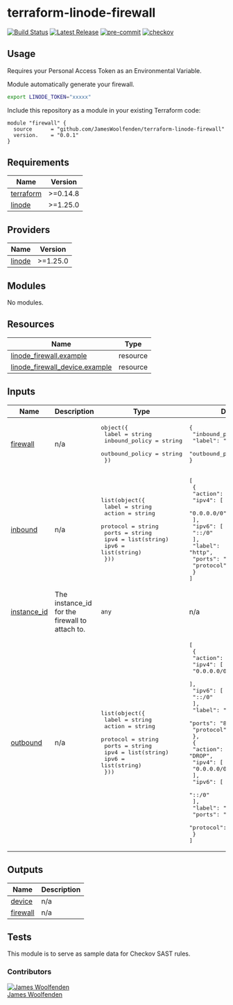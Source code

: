# terraform-linode-firewall

[![Build Status](https://github.com/JamesWoolfenden/terraform-linode-firewall/workflows/Verify%20and%20Bump/badge.svg?branch=master)](https://github.com/JamesWoolfenden/terraform-linode-firewall)
[![Latest Release](https://img.shields.io/github/release/JamesWoolfenden/terraform-linode-firewall.svg)](https://github.com/JamesWoolfenden/terraform-linode-firewall/releases/latest)
[![pre-commit](https://img.shields.io/badge/pre--commit-enabled-brightgreen?logo=pre-commit&logoColor=white)](https://github.com/pre-commit/pre-commit)
[![checkov](https://img.shields.io/badge/checkov-verified-brightgreen)](https://www.checkov.io/)

## Usage

Requires your Personal Access Token as an Environmental Variable.

Module automatically generate your firewall.

```bash
export LINODE_TOKEN="xxxxx"
```

Include this repository as a module in your existing Terraform code:

```hcl
module "firewall" {
  source      = "github.com/JamesWoolfenden/terraform-linode-firewall"
  version.    = "0.0.1"
}
```

<!-- BEGINNING OF PRE-COMMIT-TERRAFORM DOCS HOOK -->
## Requirements

| Name | Version |
|------|---------|
| <a name="requirement_terraform"></a> [terraform](#requirement\_terraform) | >=0.14.8 |
| <a name="requirement_linode"></a> [linode](#requirement\_linode) | >=1.25.0 |

## Providers

| Name | Version |
|------|---------|
| <a name="provider_linode"></a> [linode](#provider\_linode) | >=1.25.0 |

## Modules

No modules.

## Resources

| Name | Type |
|------|------|
| [linode_firewall.example](https://registry.terraform.io/providers/linode/linode/latest/docs/resources/firewall) | resource |
| [linode_firewall_device.example](https://registry.terraform.io/providers/linode/linode/latest/docs/resources/firewall_device) | resource |

## Inputs

| Name | Description | Type | Default | Required |
|------|-------------|------|---------|:--------:|
| <a name="input_firewall"></a> [firewall](#input\_firewall) | n/a | <pre>object({<br>    label           = string<br>    inbound_policy  = string<br>    outbound_policy = string<br>  })</pre> | <pre>{<br>  "inbound_policy": "DROP",<br>  "label": "myfirewall",<br>  "outbound_policy": "DROP"<br>}</pre> | no |
| <a name="input_inbound"></a> [inbound](#input\_inbound) | n/a | <pre>list(object({<br>    label    = string<br>    action   = string<br>    protocol = string<br>    ports    = string<br>    ipv4     = list(string)<br>    ipv6     = list(string)<br>  }))</pre> | <pre>[<br>  {<br>    "action": "ACCEPT",<br>    "ipv4": [<br>      "0.0.0.0/0"<br>    ],<br>    "ipv6": [<br>      "::/0"<br>    ],<br>    "label": "http",<br>    "ports": "80",<br>    "protocol": "TCP"<br>  }<br>]</pre> | no |
| <a name="input_instance_id"></a> [instance\_id](#input\_instance\_id) | The instance\_id for the firewall to attach to. | `any` | n/a | yes |
| <a name="input_outbound"></a> [outbound](#input\_outbound) | n/a | <pre>list(object({<br>    label    = string<br>    action   = string<br>    protocol = string<br>    ports    = string<br>    ipv4     = list(string)<br>    ipv6     = list(string)<br>  }))</pre> | <pre>[<br>  {<br>    "action": "DROP",<br>    "ipv4": [<br>      "0.0.0.0/0"<br>    ],<br>    "ipv6": [<br>      "::/0"<br>    ],<br>    "label": "reject-http",<br>    "ports": "80",<br>    "protocol": "TCP"<br>  },<br>  {<br>    "action": "DROP",<br>    "ipv4": [<br>      "0.0.0.0/0"<br>    ],<br>    "ipv6": [<br>      "::/0"<br>    ],<br>    "label": "reject-https",<br>    "ports": "443",<br>    "protocol": "TCP"<br>  }<br>]</pre> | no |

## Outputs

| Name | Description |
|------|-------------|
| <a name="output_device"></a> [device](#output\_device) | n/a |
| <a name="output_firewall"></a> [firewall](#output\_firewall) | n/a |
<!-- END OF PRE-COMMIT-TERRAFORM DOCS HOOK -->

## Tests

This module is to serve as sample data for Checkov SAST rules.

### Contributors

[![James Woolfenden][jameswoolfenden_avatar]][jameswoolfenden_homepage]<br/>[James Woolfenden][jameswoolfenden_homepage]

[jameswoolfenden_homepage]: https://github.com/jameswoolfenden
[jameswoolfenden_avatar]: https://github.com/jameswoolfenden.png?size=150
[github]: https://github.com/jameswoolfenden
[linkedin]: https://www.linkedin.com/in/jameswoolfenden/
[twitter]: https://twitter.com/JimWoolfenden
